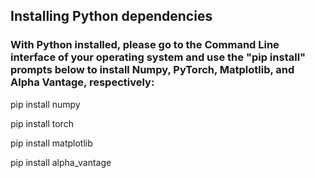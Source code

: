 ## Installing Python dependencies

### With Python installed, please go to the Command Line interface of your operating system and use the "pip install" prompts below to install Numpy, PyTorch, Matplotlib, and Alpha Vantage, respectively:

pip install numpy

pip install torch

pip install matplotlib

pip install alpha_vantage
